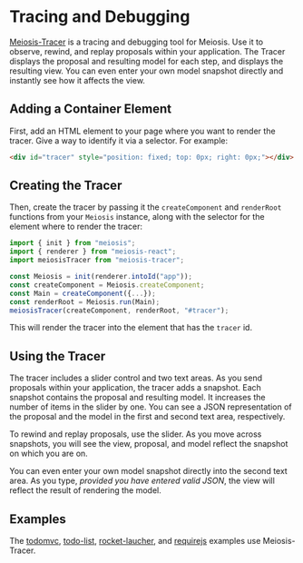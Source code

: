 # Tracing and Debugging

[Meiosis-Tracer](https://github.com/foxdonut/meiosis-tracer) is a tracing and debugging tool for Meiosis. Use it to observe, rewind, and replay proposals within your application. The Tracer displays the proposal and resulting model for each step, and displays the resulting view. You can even enter your own model snapshot directly and instantly see how it affects the view.

## Adding a Container Element

First, add an HTML element to your page where you want to render the tracer. Give a way to identify it via a selector. For example:

```html
<div id="tracer" style="position: fixed; top: 0px; right: 0px;"></div>
```

## Creating the Tracer

Then, create the tracer by passing it the `createComponent` and `renderRoot` functions from your
`Meiosis` instance, along with the selector for the element where to render the tracer:

```javascript
import { init } from "meiosis";
import { renderer } from "meiosis-react";
import meiosisTracer from "meiosis-tracer";

const Meiosis = init(renderer.intoId("app"));
const createComponent = Meiosis.createComponent;
const Main = createComponent({...});
const renderRoot = Meiosis.run(Main);
meiosisTracer(createComponent, renderRoot, "#tracer");
```

This will render the tracer into the element that has the `tracer` id.

## Using the Tracer

The tracer includes a slider control and two text areas. As you send proposals within your application, the tracer adds a snapshot. Each snapshot contains the proposal and resulting model. It increases the number of items in the slider by one. You can see a JSON representation of the proposal and the model in the first and second text area, respectively.

To rewind and replay proposals, use the slider. As you move across snapshots, you will see the view, proposal, and model reflect the snapshot on which you are on.

You can even enter your own model snapshot directly into the second text area. As you type, *provided you have entered valid JSON*, the view will reflect the result of rendering the model.

## Examples

The [todomvc](https://github.com/foxdonut/meiosis-examples/tree/master/examples/todomvc), [todo-list](https://github.com/foxdonut/meiosis-examples/tree/master/examples/todo-list), [rocket-laucher](https://github.com/foxdonut/meiosis-examples/tree/master/examples/rocket-launcher), and [requirejs](https://github.com/foxdonut/meiosis-examples/tree/master/examples/requirejs) examples use Meiosis-Tracer.
